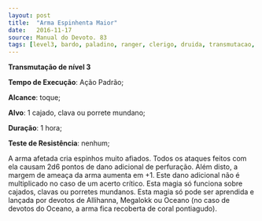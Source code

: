 ```yaml
---
layout: post
title:  "Arma Espinhenta Maior"
date:   2016-11-17
source: Manual do Devoto. 83
tags: [level3, bardo, paladino, ranger, clerigo, druida, transmutacao, allihana, megalokk, oceano]
---
```


**Transmutação de nível 3**

**Tempo de Execução**: Ação Padrão;

**Alcance**: toque;

**Alvo**: 1 cajado, clava ou porrete mundano;

**Duração**: 1 hora;

**Teste de Resistência**: nenhum;

A arma afetada cria espinhos 
muito afiados. Todos os ataques feitos 
com ela causam 2d6 pontos de dano 
adicional de perfuração. Além disto, a margem de ameaça da arma aumenta em +1.
Este dano adicional não é multiplicado no caso 
de um acerto crítico. Esta magia só 
funciona sobre cajados, clavas ou porretes mundanos.
Esta magia só pode ser aprendida e 
lançada por devotos de Allihanna, Megalokk ou Oceano (no caso de devotos 
do Oceano, a arma fica recoberta de 
coral pontiagudo).